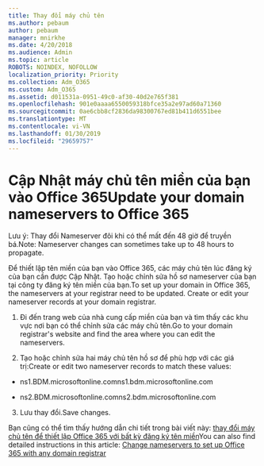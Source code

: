 ```yaml
---
title: Thay đổi máy chủ tên
ms.author: pebaum
author: pebaum
manager: mnirkhe
ms.date: 4/20/2018
ms.audience: Admin
ms.topic: article
ROBOTS: NOINDEX, NOFOLLOW
localization_priority: Priority
ms.collection: Adm_O365
ms.custom: Adm_O365
ms.assetid: d011531a-0951-49c0-af30-40d2e765f381
ms.openlocfilehash: 901e0aaaa6550059318bfce35a2e97ad60a71360
ms.sourcegitcommit: 0ae6cbb8cf2836da98300767ed81b411d6551bee
ms.translationtype: MT
ms.contentlocale: vi-VN
ms.lasthandoff: 01/30/2019
ms.locfileid: "29659757"
---
```

# <a name="update-your-domain-nameservers-to-office-365"></a><span data-ttu-id="a10f5-102">Cập Nhật máy chủ tên miền của bạn vào Office 365</span><span class="sxs-lookup"><span data-stu-id="a10f5-102">Update your domain nameservers to Office 365</span></span>

<span data-ttu-id="a10f5-103">Lưu ý: Thay đổi Nameserver đôi khi có thể mất đến 48 giờ để truyền bá.</span><span class="sxs-lookup"><span data-stu-id="a10f5-103">Note: Nameserver changes can sometimes take up to 48 hours to propagate.</span></span>
  
<span data-ttu-id="a10f5-p101">Để thiết lập tên miền của bạn vào Office 365, các máy chủ tên lúc đăng ký của bạn cần được Cập Nhật. Tạo hoặc chỉnh sửa hồ sơ nameserver của bạn tại công ty đăng ký tên miền của bạn.</span><span class="sxs-lookup"><span data-stu-id="a10f5-p101">To set up your domain in Office 365, the nameservers at your registrar need to be updated. Create or edit your nameserver records at your domain registrar.</span></span>
  
1. <span data-ttu-id="a10f5-106">Đi đến trang web của nhà cung cấp miền của bạn và tìm thấy các khu vực nơi bạn có thể chỉnh sửa các máy chủ tên.</span><span class="sxs-lookup"><span data-stu-id="a10f5-106">Go to your domain registrar's website and find the area where you can edit the nameservers.</span></span>
    
2. <span data-ttu-id="a10f5-107">Tạo hoặc chỉnh sửa hai máy chủ tên hồ sơ để phù hợp với các giá trị:</span><span class="sxs-lookup"><span data-stu-id="a10f5-107">Create or edit two nameserver records to match these values:</span></span>
    
  - <span data-ttu-id="a10f5-108">ns1.BDM.microsoftonline.com</span><span class="sxs-lookup"><span data-stu-id="a10f5-108">ns1.bdm.microsoftonline.com</span></span>
    
  - <span data-ttu-id="a10f5-109">ns2.BDM.microsoftonline.com</span><span class="sxs-lookup"><span data-stu-id="a10f5-109">ns2.bdm.microsoftonline.com</span></span>
    
3. <span data-ttu-id="a10f5-110">Lưu thay đổi.</span><span class="sxs-lookup"><span data-stu-id="a10f5-110">Save changes.</span></span>
    
<span data-ttu-id="a10f5-111">Bạn cũng có thể tìm thấy hướng dẫn chi tiết trong bài viết này: [thay đổi máy chủ tên để thiết lập Office 365 với bất kỳ đăng ký tên miền](https://support.office.com/article/https://support.office.com/article/Change-nameservers-at-any-domain-registrar-to-set-up-Office-365-a8b487a9-2a45-4581-9dc4-5d28a47010a2.aspx)</span><span class="sxs-lookup"><span data-stu-id="a10f5-111">You can also find detailed instructions in this article: [Change nameservers to set up Office 365 with any domain registrar](https://support.office.com/article/https://support.office.com/article/Change-nameservers-at-any-domain-registrar-to-set-up-Office-365-a8b487a9-2a45-4581-9dc4-5d28a47010a2.aspx)</span></span>
  

